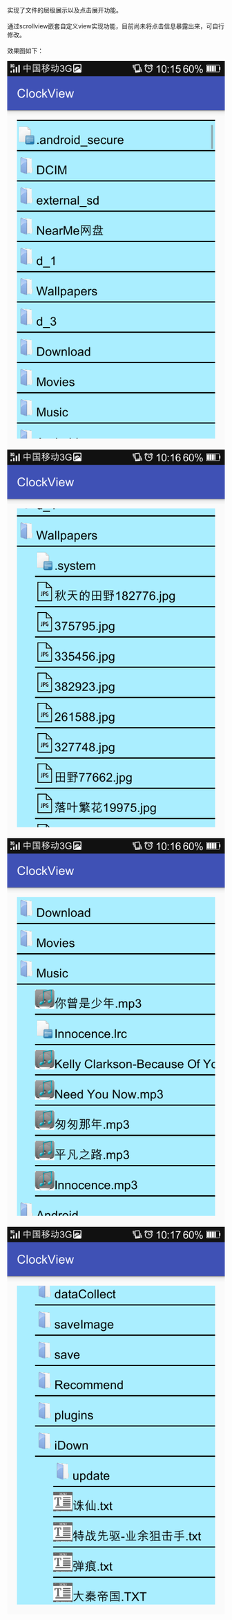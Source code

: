 实现了文件的层级展示以及点击展开功能。
<br />
<br />
通过scrollview嵌套自定义view实现功能，目前尚未将点击信息暴露出来，可自行修改。
<br />
<br />
效果图如下：
<br />


  ![image](https://github.com/liu35fly/ClockView/blob/master/pic_1.png)
   ![image](https://github.com/liu35fly/ClockView/blob/master/pic_2.png)
    ![image](https://github.com/liu35fly/ClockView/blob/master/pic_3.png)
     ![image](https://github.com/liu35fly/ClockView/blob/master/pic_4.png)